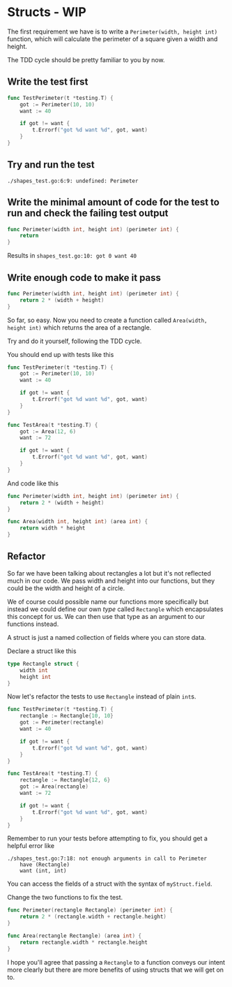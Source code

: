 # Structs - WIP

The first requirement we have is to write a `Perimeter(width, height int)` function, which will calculate the perimeter of a square given a width and height.

The TDD cycle should be pretty familiar to you by now.

## Write the test first

```go
func TestPerimeter(t *testing.T) {
	got := Perimeter(10, 10)
	want := 40

	if got != want {
		t.Errorf("got %d want %d", got, want)
	}
}
```

## Try and run the test

`./shapes_test.go:6:9: undefined: Perimeter`

## Write the minimal amount of code for the test to run and check the failing test output

```go
func Perimeter(width int, height int) (perimeter int) {
	return
}
```

Results in `shapes_test.go:10: got 0 want 40`

## Write enough code to make it pass

```go
func Perimeter(width int, height int) (perimeter int) {
	return 2 * (width + height)
}
```

So far, so easy. Now you need to create a function called `Area(width, height int)` which returns the area of a rectangle.

Try and do it yourself, following the TDD cycle.

You should end up with tests like this

```go
func TestPerimeter(t *testing.T) {
	got := Perimeter(10, 10)
	want := 40

	if got != want {
		t.Errorf("got %d want %d", got, want)
	}
}

func TestArea(t *testing.T) {
	got := Area(12, 6)
	want := 72

	if got != want {
		t.Errorf("got %d want %d", got, want)
	}
}
```

And code like this

```go
func Perimeter(width int, height int) (perimeter int) {
	return 2 * (width + height)
}

func Area(width int, height int) (area int) {
	return width * height
}
```

## Refactor

So far we have been talking about rectangles a lot but it's not reflected much in our code. We pass width and height into our functions, but they could be the width and height of a circle. 

We of course could possible name our functions more specifically but instead we could define our own _type_ called `Rectangle` which encapsulates this concept for us. We can then use that type as an argument to our functions instead.

A struct is just a named collection of fields where you can store data.

Declare a struct like this

```go
type Rectangle struct {
	width int
	height int
}
```

Now let's refactor the tests to use `Rectangle` instead of plain `int`s.

```go
func TestPerimeter(t *testing.T) {
	rectangle := Rectangle{10, 10}
	got := Perimeter(rectangle)
	want := 40

	if got != want {
		t.Errorf("got %d want %d", got, want)
	}
}

func TestArea(t *testing.T) {
	rectangle := Rectangle{12, 6}
	got := Area(rectangle)
	want := 72

	if got != want {
		t.Errorf("got %d want %d", got, want)
	}
}
```

Remember to run your tests before attempting to fix, you should get a helpful error like

```
./shapes_test.go:7:18: not enough arguments in call to Perimeter
	have (Rectangle)
	want (int, int)
```

You can access the fields of a struct with the syntax of `myStruct.field`. 

Change the two functions to fix the test.

```go
func Perimeter(rectangle Rectangle) (perimeter int) {
	return 2 * (rectangle.width + rectangle.height)
}

func Area(rectangle Rectangle) (area int) {
	return rectangle.width * rectangle.height
}
```

I hope you'll agree that passing a `Rectangle` to a function conveys our intent more clearly but there are more benefits of using structs that we will get on to.